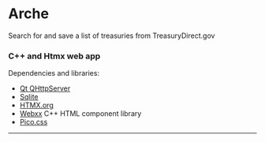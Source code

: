 # Arche

Search for and save a list of treasuries from TreasuryDirect.gov

### C++ and Htmx web app

Dependencies and libraries:

- [Qt QHttpServer](https://doc.qt.io/qt-6/qhttpserver.html)
- [Sqlite](https://www.sqlite.org/index.html)
- [HTMX.org](https://htmx.org/)
- [Webxx](https://github.com/rthrfrd/webxx) C++ HTML component library
- [Pico.css](https://picocss.com/)


---

